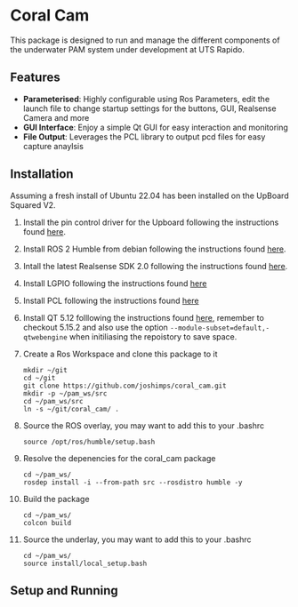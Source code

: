 # Coral Cam
This package is designed to run and manage the different components of the underwater PAM system under development at UTS Rapido. 

## Features

- **Parameterised**: Highly configurable using Ros Parameters, edit the launch file to change startup settings for the buttons, GUI, Realsense Camera and more
- **GUI Interface**: Enjoy a simple Qt GUI for easy interaction and monitoring
- **File Output**: Leverages the PCL library to output pcd files for easy capture anaylsis

## Installation
Assuming a fresh install of Ubuntu 22.04 has been installed on the UpBoard Squared V2.

1. Install the pin control driver for the Upboard following the instructions found [here](https://github.com/up-division/pinctrl-upboard).
   
2. Install ROS 2 Humble from debian following the instructions found [here](https://docs.ros.org/en/humble/Installation/Ubuntu-Install-Debians.html#id2).

3. Intall the latest Realsense SDK 2.0 following the instructions found [here](https://github.com/IntelRealSense/librealsense/blob/master/doc/distribution_linux.md).

4. Install LGPIO following the instructions found [here](https://abyz.me.uk/lg/download.html)
   
5. Install PCL following the instructions found [here](https://pointclouds.org/downloads/#linux)

6. Install QT 5.12 folllowing the instructions found [here](https://wiki.qt.io/Building_Qt_5_from_Git#Getting_the_source_code), remember to checkout 5.15.2 and also use the option `--module-subset=default,-qtwebengine` when initiliasing the repoistory to save space.

7. Create a Ros Workspace and clone this package to it

   `mkdir ~/git` \
   `cd ~/git` \
   `git clone https://github.com/joshimps/coral_cam.git` \
   `mkdir -p ~/pam_ws/src` \
   `cd ~/pam_ws/src` \
   `ln -s ~/git/coral_cam/ .` 

8. Source the ROS overlay, you may want to add this to your .bashrc

    `source /opt/ros/humble/setup.bash` 
   
9. Resolve the depenencies for the coral_cam package

   `cd ~/pam_ws/` \
   `rosdep install -i --from-path src --rosdistro humble -y`

10. Build the package

    `cd ~/pam_ws/` \
    `colcon build`

11. Source the underlay, you may want to add this to your .bashrc

    `cd ~/pam_ws/` \
    `source install/local_setup.bash`
   
## Setup and Running


